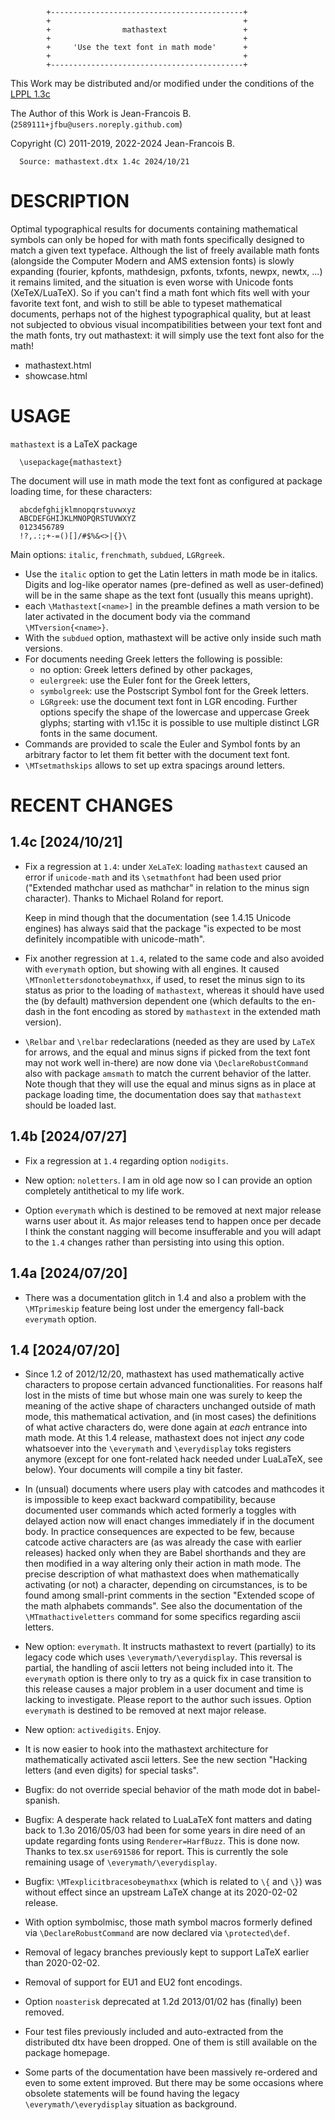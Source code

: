 <!-- -->
            +-------------------------------------------+
            +                                           +
            +                mathastext                 +
            +                                           +
            +     'Use the text font in math mode'      +
            +                                           +
            +-------------------------------------------+

This Work may be distributed and/or modified under the conditions
of the [LPPL 1.3c](https://www.latex-project.org/lppl/lppl-1-3c.txt)

The Author of this Work is Jean-Francois B. (`2589111+jfbu@users.noreply.github.com`)

Copyright (C) 2011-2019, 2022-2024 Jean-Francois B.

      Source: mathastext.dtx 1.4c 2024/10/21


DESCRIPTION
===========

Optimal typographical results for documents containing
mathematical symbols can only be hoped for with math fonts
specifically designed to match a given text typeface.
Although the list of freely available math fonts (alongside
the Computer Modern and AMS extension fonts) is slowly
expanding (fourier, kpfonts, mathdesign, pxfonts, txfonts,
newpx, newtx, ...) it remains limited, and the situation is
even worse with Unicode fonts (XeTeX/LuaTeX). So if you can't
find a math font which fits well with your favorite text
font, and wish to still be able to typeset mathematical
documents, perhaps not of the highest typographical quality,
but at least not subjected to obvious visual incompatibilities
between your text font and the math fonts, try out mathastext:
it will simply use the text font also for the math!

- mathastext.html
- showcase.html

USAGE
=====

`mathastext` is a LaTeX package

      \usepackage{mathastext}

The document will use in math mode the text font as configured at
package loading time, for these characters:

      abcdefghijklmnopqrstuvwxyz
      ABCDEFGHIJKLMNOPQRSTUVWXYZ
      0123456789
      !?,.:;+-=()[]/#$%&<>|{}\

Main options: `italic`, `frenchmath`, `subdued`, `LGRgreek`.
- Use the `italic` option to get the Latin letters in math mode
  be in italics. Digits and log-like operator names (pre-defined
  as well as user-defined) will be in the same shape as the text
  font (usually this means upright).
- each `\Mathastext[<name>]` in the preamble defines a math version
  to be later activated in the document body via the command
  `\MTversion{<name>}`.
- With the `subdued` option, mathastext will be active
  only inside such math versions.
- For documents needing Greek letters the following is
  possible:
  - no option: Greek letters defined by other packages,
  - `eulergreek`: use the Euler font for the Greek letters,
  - `symbolgreek`: use the Postscript Symbol font for the
     Greek letters.
  - `LGRgreek`: use the document text font in LGR encoding.
     Further options specify the shape of the lowercase
     and uppercase Greek glyphs; starting with v1.15c it is
     possible to use multiple distinct LGR fonts in the
     same document.
- Commands are provided to scale the Euler and Symbol fonts by an
  arbitrary factor to let them fit better with the document text
  font.
- `\MTsetmathskips` allows to set up extra spacings around letters.

RECENT CHANGES
==============

1.4c \[2024/10/21\]
----

* Fix a regression at `1.4`: under `XeLaTeX`: loading `mathastext`
  caused an error if `unicode-math` and its `\setmathfont` had been
  used prior ("Extended mathchar used as mathchar" in relation to the
  minus sign character). Thanks to Michael Roland for report.

  Keep in mind though that the documentation (see 1.4.15 Unicode engines) has
  always said that the package "is expected to be most definitely
  incompatible with unicode-math".

* Fix another regression at `1.4`, related to the same code and also avoided
  with `everymath` option, but showing with
  all engines.  It caused `\MTnonlettersdonotobeymathxx`, if used, to reset
  the minus sign to its status as prior to the loading of `mathastext`,
  whereas it should have used the (by default) mathversion dependent one
  (which defaults to the en-dash in the font encoding as stored by `mathastext` in
  the extended math version).

* `\Relbar` and `\relbar` redeclarations (needed as they are used by `LaTeX`
  for arrows, and the equal and minus signs if picked from the text font may not
  work well in-there) are now done via `\DeclareRobustCommand` also with
  package `amsmath` to match the current behavior of the latter.  Note though
  that they will use the equal and minus signs as in place at package loading
  time, the documentation does say that `mathastext` should be loaded last.

1.4b \[2024/07/27\]
----

* Fix a regression at `1.4` regarding option `nodigits`.

* New option: `noletters`.  I am in old age now so I can provide an option
  completely antithetical to my life work.

* Option `everymath` which is destined to be removed at next major
  release warns user about it.  As major releases tend to happen once
  per decade I think the constant nagging will become insufferable
  and you will adapt to the `1.4` changes rather than persisting into
  using this option.

1.4a \[2024/07/20\]
----

* There was a documentation glitch in 1.4 and also a problem with the
  `\MTprimeskip` feature being lost under the emergency fall-back
  `everymath` option.

1.4 \[2024/07/20\]
---

* Since 1.2 of 2012/12/20, mathastext has used mathematically active
  characters to propose certain advanced functionalities.  For reasons half
  lost in the mists of time but whose main one was surely to keep the
  meaning of the active shape of characters unchanged outside of math mode,
  this mathematical activation, and (in most cases) the definitions of what
  active characters do, were done again at *each* entrance into math mode.
  At this 1.4 release, mathastext does not inject *any* code whatsoever into
  the `\everymath` and `\everydisplay` toks registers anymore (except for
  one font-related hack needed under LuaLaTeX, see below).  Your documents
  will compile a tiny bit faster.

* In (unsual) documents where users play with catcodes and mathcodes it is
  impossible to keep exact backward compatibility, because documented user
  commands which acted formerly a toggles with delayed action now will enact
  changes immediately if in the document body.  In practice consequences are
  expected to be few, because catcode active characters are (as was already
  the case with earlier releases) hacked only when they are Babel shorthands
  and they are then modified in a way altering only their action in math
  mode.  The precise description of what mathastext does when mathematically
  activating (or not) a character, depending on circumstances, is to be
  found among small-print comments in the section "Extended scope of the
  math alphabets commands".  See also the documentation of the
  `\MTmathactiveletters` command for some specifics regarding ascii letters.

* New option: `everymath`. It instructs mathastext to revert (partially)
  to its legacy code which uses `\everymath/\everydisplay`.  This reversal
  is partial, the handling of ascii letters not being included into it.  The
  `everymath` option is there only to try as a quick fix in case transition
  to this release causes a major problem in a user document and time is
  lacking to investigate.  Please report to the author such issues.  Option
  `everymath` is destined to be removed at next major release.

* New option: `activedigits`.  Enjoy.

* It is now easier to hook into the mathastext architecture for
  mathematically activated ascii letters.  See the new section "Hacking
  letters (and even digits) for special tasks".

* Bugfix: do not override special behavior of the math mode dot in
  babel-spanish.

* Bugfix: A desperate hack related to LuaLaTeX font matters and dating
  back to 1.3o 2016/05/03 had been for some years in dire need of an update
  regarding fonts using `Renderer=HarfBuzz`.  This is done now.  Thanks to
  tex.sx `user691586` for report.  This is currently the sole remaining
  usage of `\everymath/\everydisplay`.

* Bugfix: `\MTexplicitbracesobeymathxx` (which is related to `\{` and `\}`)
  was without effect since an upstream LaTeX change at its 2020-02-02 release.

* With option symbolmisc, those math symbol macros formerly defined via
  `\DeclareRobustCommand` are now declared via `\protected\def`.

* Removal of legacy branches previously kept to support LaTeX earlier than
  2020-02-02.

* Removal of support for EU1 and EU2 font encodings.

* Option `noasterisk` deprecated at 1.2d 2013/01/02 has (finally) been removed.

* Four test files previously included and auto-extracted from the
  distributed dtx have been dropped.  One of them is still available
  on the package homepage.

* Some parts of the documentation have been massively re-ordered and even to some
  extent improved.  But there may be some occasions where obsolete statements will
  be found having the legacy `\everymath/\everydisplay` situation as background.

